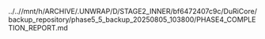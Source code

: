../..//mnt/h/ARCHIVE/.UNWRAP/D/STAGE2_INNER/bf6472407c9c/DuRiCore/backup_repository/phase5_5_backup_20250805_103800/PHASE4_COMPLETION_REPORT.md